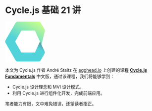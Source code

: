 # Cycle.js 基础 21 讲

![logo](./cover.png)

本文为 Cycle.js 作者 André Staltz 在 [egghead.io](https://egghead.io) 上创建的课程 **[Cycle.js Fundamentals](https://egghead.io/lessons/rxjs-the-cycle-js-principle-separating-logic-from-effects)** 中文版，通过该课程，我们将能够学到：

- Cycle.js 设计理念和 MVI 设计模式。
- 利用 Cycle.js 进行组件化开发，完成前端应用。

笔者能力有限，文中难免错误，还望读者指正。
